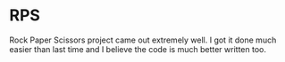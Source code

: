 # RPS
Rock Paper Scissors project came out extremely well. I got it done much easier than last time and I believe the code is much better written too. 
